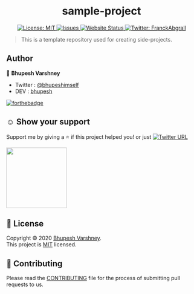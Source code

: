 <h1 align="center">sample-project</h1>
<p align="center">
<!--  <img src="" />-->
  <a href="https://github.com/Bhupesh-V/sample-project/blob/master/LICENSE">
    <img alt="License: MIT" src="https://img.shields.io/github/license/Bhupesh-V/sample-project" target="_blank" />
  </a>
  <a href="https://github.com/Bhupesh-V/sample-project/issues">
    <img alt="Issues" src="https://img.shields.io/github/issues/Bhupesh-V/sample-project?color=blueviolet" />
  </a>
  <a href="">
    <img alt="Website Status" src="https://img.shields.io/website?down_color=red&down_message=down&up_color=darkgreen&up_message=up&url=https%3A%2F%2Fwebsite.com" />
  </a>
  <a href="https://twitter.com/bhupeshimself">
    <img alt="Twitter: FranckAbgrall" src="https://img.shields.io/twitter/follow/bhupeshimself.svg?style=social" target="_blank" />
  </a>
</p>

> This is a template repository used for creating side-projects.



## Author

:bust_in_silhouette: **Bhupesh Varshney**

- Twitter : [@bhupeshimself](https://twitter.com/bhupeshimself)
- DEV : [bhupesh](https://dev.to/bhupesh)

[![forthebadge](https://forthebadge.com/images/badges/built-with-love.svg)](https://forthebadge.com)

## ☺️ Show your support

Support me by giving a ⭐️ if this project helped you! or just [![Twitter URL](https://img.shields.io/twitter/url?style=social&url=https%3A%2F%2Fgithub.com%2FBhupesh-V%2Fsample-project%2F)](https://twitter.com/intent/tweet?url=https://github.com/Bhupesh-V/sample-project&text=sample-project%20via%20@bhupeshimself)

<a href="https://www.patreon.com/bhupesh">
  <img src="https://c5.patreon.com/external/logo/become_a_patron_button@2x.png" width="160">
</a>

## 📝 License

Copyright © 2020 [Bhupesh Varshney](https://github.com/Bhupesh-V).<br />
This project is [MIT](https://github.com/Bhupesh-V/sample-project/blob/master/LICENSE) licensed.

## 👋 Contributing

Please read the [CONTRIBUTING](CONTRIBUTING.md) file for the process of submitting pull requests to us.
